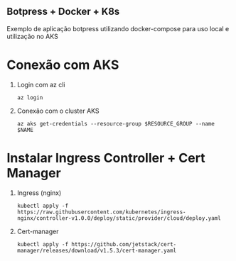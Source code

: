 ## Botpress + Docker + K8s
Exemplo de aplicação botpress utilizando docker-compose para uso local e utilização no AKS

# Conexão com AKS 
1. Login com az cli
    ```
    az login
    ```
   
2. Conexão com o cluster AKS
    ```
    az aks get-credentials --resource-group $RESOURCE_GROUP --name $NAME
    ```

# Instalar Ingress Controller + Cert Manager
1. Ingress (nginx)
    ```
    kubectl apply -f https://raw.githubusercontent.com/kubernetes/ingress-nginx/controller-v1.0.0/deploy/static/provider/cloud/deploy.yaml
    ```

2. Cert-manager
    ```
    kubectl apply -f https://github.com/jetstack/cert-manager/releases/download/v1.5.3/cert-manager.yaml
    ```
